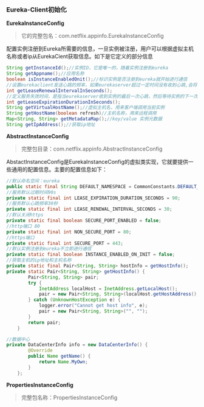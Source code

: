 ### Eureka-Client初始化



**EurekaInstanceConfig**

> 它的完整包名：com.netflix.appinfo.EurekaInstanceConfig

配置实例注册到Eureka所需要的信息，一旦实例被注册，用户可以根据虚拟主机名称或者ip从EurekaCient获取信息。如下是它定义的部分信息

```java
String getInstanceId();//实例ID，它是唯一的，随着实例注册到eureka
String getAppname();//应用名称
boolean isInstanceEnabledOnit();//标识实例是否注册到eureka就开始进行通信
//设置eurekaclient发送心跳的频率，如果eurekaserver超过一定时间没有收到心跳,会将该实例移除掉
int getLeaseRenewalIntervalInSeconds();
//定义服务失效时间，是指当eurekaserver收到实例的最后一次心跳，然后等待实例的下一次心跳，如果等待的时间超过了失效时间，注册的实例就会被eurekaserver移除掉，其它服务不能访问。
int getLeaseExpirationDurationInSeconds();
String getVirtualHostName();//虚拟主机名，用来客户端调用当前实例
String getHostName(boolean refresh)//主机名称，用来远程调用
Map<String, String> getMetadataMap();//key/value 实例元数据 
String getIpAddress();//获取ip地址
```

**AbstractInstanceConfig**

> 完整包目录：com.netflix.appinfo.AbstractInstanceConfig

AbstactInstanceConfig是EurekaInstanceConfig的虚拟类实现，它就要提供一些通用的配置信息。主要的配置信息如下：

```java
//默认命名空间：eureka
public static final String DEFAULT_NAMESPACE = CommonConstants.DEFAULT_CONFIG_NAMESPACE;
//服务默认过期时间90s
private static final int LEASE_EXPIRATION_DURATION_SECONDS = 90;
//服务默认心跳频率30秒
private static final int LEASE_RENEWAL_INTERVAL_SECONDS = 30;
//默认关闭https
private static final boolean SECURE_PORT_ENABLED = false;
//http端口 80
private static final int NON_SECURE_PORT = 80;
//https端口
private static final int SECURE_PORT = 443;
//默认实例注册到eureka不立即进行通信
private static final boolean INSTANCE_ENABLED_ON_INIT = false;
//获取主机的ip地址和主机名称
private static final Pair<String, String> hostInfo = getHostInfo();
private static Pair<String, String> getHostInfo() {
        Pair<String, String> pair;
        try {
            InetAddress localHost = InetAddress.getLocalHost();
            pair = new Pair<String, String>(localHost.getHostAddress(), localHost.getHostName());
        } catch (UnknownHostException e) {
            logger.error("Cannot get host info", e);
            pair = new Pair<String, String>("", "");
        }
        return pair;
    }

//数据中心
private DataCenterInfo info = new DataCenterInfo() {
        @Override
        public Name getName() {
            return Name.MyOwn;
        }
    };
```

**PropertiesInstanceConfig**

> 完整包名称：PropertiesInstanceConfig




